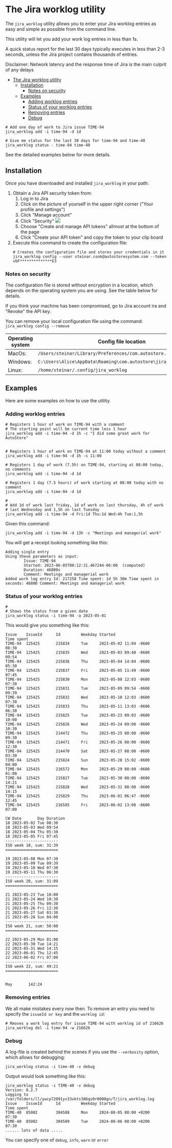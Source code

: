 # The Jira worklog utility

The `jira_worklog` utility allows you to enter your Jira worklog entries as easy and simple
as possible from the command line.

This utility will let you add your work log entries in less than 1s.

A quick status report for the last 30 days typically executes in less than 2-3 seconds, unless 
the Jira project contains thousands of entries. 

Disclaimer: Network latency and the response time of Jira is the main culprit of any delays 

<!-- TOC -->
* [The Jira worklog utility](#the-jira-worklog-utility)
  * [Installation](#installation)
    * [Notes on security](#notes-on-security)
  * [Examples](#examples-)
    * [Adding worklog entries](#adding-worklog-entries)
    * [Status of your worklog entries](#status-of-your-worklog-entries)
    * [Removing entries](#removing-entries)
    * [Debug](#debug)
<!-- TOC -->
````shell
# Add one day of work to Jira issue TIME-94
jira_worklog add -i time-94 -d 1d

# Give me status for the last 30 days for time-94 and time-40
jira_worklog status - time-94 time-40
````

See the detailed examples below for more details.

## Installation
Once you have downloaded and installed `jira_worklog` in your path:
 1. Obtain a Jira API security token from:
    1. Log in to Jira
    2. Click on the picture of yourself in the upper right corner ("Your profile and settings")
    3. Click "Manage account"
    4. Click "Security" ![](images/jira_security.png)
    5. Choose "Create and manage API tokens" allmost at the bottom of the page
    6. Click "Create your API token" and copy the token to your clip board
2. Execute this command to create the configuration file:
    ````shell
   # Creates the configuration file and stores your credentials in it
    jira_worklog config --user steinar.cook@autostoresystem.com --token vbF**************E3
    ````

### Notes on security
The configuration file is stored without encryption in a location, which depends on the operating system you are using.
See the table below for details.

If you think your machine has been compromised, go to Jira account ira and "Revoke" the API key.

You can remove your local configuration file using the command: `jira_worklog config --remove`

|Operating system | Config file location                                               |
|-------|--------------------------------------------------------------------|
|MacOs: | `/Users/steinar/Library/Preferences/com.autostore.jira_worklog`    |
|Windows: | `C:\Users\Alice\AppData\Roaming\com.autostore\jira_worklog\config` |
|Linux: | `/home/steinar/.config/jira_worklog`                               |

## Examples 

Here are some examples on how to use the utility.

### Adding worklog entries

````shell
# Registers 1 hour of work on TIME-94 with a comment
# The starting point will be current time less 1 hour
jira_worklog add -i time-94 -d 1h -c "I did some great work for AutoStore"


# Registers 1 hour of work on TIME-94 at 11:00 today without a comment
jira_worklog add -i time-94 -d 1h -s 11:00 

# Registers 1 day of work (7.5h) on TIME-94, starting at 08:00 today, no comments
jira_worklog add -i time-94 -d 1d

# Registers 1 day (7.5 hours) of work starting at 08:00 today with no comment
jira_worklog add -i time-94 -d 1d 

#
# Add 1d of work last friday, 1d of work on last thursday, 4h of work 
# last Wednesday and 1,5h on last Tuesday
jira_worklog add -i time-94 -d Fri:1d Thu:1d Wed:4h Tue:1,5h
````

Given this command:
`````shell
jira_worklog add -i time-94 -d 13h -c "Meetings and managerial work"
`````
You will get a receipt looking something like this:
`````shell
Adding single entry
Using these parameters as input:
        Issue: TIME-94
        Started: 2023-06-05T08:12:31.467244-06:00  (computed)
        Duration: 46800s
        Comment: Meetings and managerial work
Added work log entry Id: 217258 Time spent: 1d 5h 30m Time spent in seconds: 46800 Comment: Meetings and managerial work
`````

### Status of your worklog entries

````shell
#
# Shows the status from a given date
jira_worklog status -i time-94 -a 2023-05-01
````

This would give you something like this:
`````shell
Issue    IssueId      Id         Weekday Started                      Time spent
TIME-94  125425       215834     Tue     2023-05-02 11:04 -0600       08:30 
TIME-94  125425       215835     Wed     2023-05-03 09:40 -0600       09:54 
TIME-94  125425       215836     Thu     2023-05-04 14:04 -0600       05:30 
TIME-94  125425       215837     Fri     2023-05-05 11:49 -0600       07:45 
TIME-94  125425       215830     Mon     2023-05-08 12:03 -0600       07:30 
TIME-94  125425       215831     Tue     2023-05-09 09:54 -0600       09:39 
TIME-94  125425       215832     Wed     2023-05-10 12:03 -0600       07:30 
TIME-94  125425       215833     Thu     2023-05-11 13:03 -0600       06:30 
TIME-94  125425       215825     Tue     2023-05-23 09:03 -0600       10:00 
TIME-94  125425       215826     Wed     2023-05-24 09:00 -0600       10:30 
TIME-94  125425       214472     Thu     2023-05-25 08:00 -0600       09:30 
TIME-94  125425       214471     Fri     2023-05-26 08:00 -0600       12:30 
TIME-94  125425       214470     Sat     2023-05-27 08:00 -0600       03:30 
TIME-94  125425       215824     Sun     2023-05-28 15:02 -0600       04:00 
TIME-94  125425       216572     Mon     2023-05-29 08:00 -0600       01:00 
TIME-94  125425       215827     Tue     2023-05-30 08:00 -0600       14:21 
TIME-94  125425       215828     Wed     2023-05-31 08:00 -0600       14:15 
TIME-94  125425       215829     Thu     2023-06-01 06:47 -0600       12:45 
TIME-94  125425       216585     Fri     2023-06-02 13:08 -0600       07:00 

CW Date       Day Duration 
18 2023-05-02 Tue 08:30   
18 2023-05-03 Wed 09:54   
18 2023-05-04 Thu 05:30   
18 2023-05-05 Fri 07:45   
-----------------------
ISO week 18, sum: 31:39 
=======================

19 2023-05-08 Mon 07:30   
19 2023-05-09 Tue 09:39   
19 2023-05-10 Wed 07:30   
19 2023-05-11 Thu 06:30   
-----------------------
ISO week 20, sum: 31:09 
=======================

21 2023-05-23 Tue 10:00   
21 2023-05-24 Wed 10:30   
21 2023-05-25 Thu 09:30   
21 2023-05-26 Fri 12:30   
21 2023-05-27 Sat 03:30   
21 2023-05-28 Sun 04:00   
-----------------------
ISO week 21, sum: 50:00 
=======================

22 2023-05-29 Mon 01:00   
22 2023-05-30 Tue 14:21   
22 2023-05-31 Wed 14:15   
22 2023-06-01 Thu 12:45   
22 2023-06-02 Fri 07:00   
-----------------------
ISO week 22, sum: 49:21 
=======================


May       142:24
`````
### Removing entries
We all make mistakes every now then. To remove an entry you need to specify the 
`issueId or key` and the `worklog id`:
`````shell
# Rmoves a work log entry for issue TIME-94 with worklog id of 216626
jira_worklog del -i time-94 -w 216626
`````

### Debug
A log-file is created behind the scenes if you use the `--verbosity` option, which allows for debugging:
````shell
jira_worklog status -i time-40 -v debug
````

Output would look something like this:
````shell
jira_worklog status -i TIME-40 -v debug
Version: 0.2.7
Logging to /var/folders/ll/ywcp72091yv33vkts306qs0r0000gn/T/jira_worklog.log
Issue    IssueId      Id         Weekday Started                      Time spent
TIME-40  85002        304588     Mon     2024-08-05 08:00 +0200       07:30 
TIME-40  85002        304589     Tue     2024-08-06 08:00 +0200       07:30 
...... lots of data .....
````

You can specify one of `debug`, `info`, `warn` or `error`
